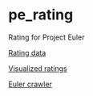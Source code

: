 # pe_rating
Rating for Project Euler

[Rating data](https://github.com/baihacker/pe_rating/tree/master/rating)

[Visualized ratings](https://baihacker.me/pe)

[Euler crawler](http://euler-crawler.appspot.com/search/77)
